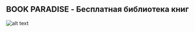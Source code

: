## BOOK PARADISE - Бесплатная библиотека книг
![alt text](https://github.com/weeidl/BookParadise2.0/blob/master/BookParadise.gif)
